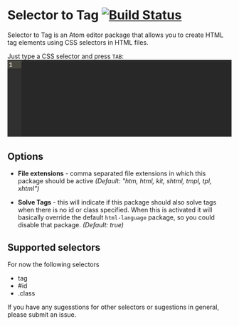 # Selector to Tag [![Build Status](https://travis-ci.org/surdu/selector-to-tag.svg?branch=master)](https://travis-ci.org/surdu/selector-to-tag)

Selector to Tag is an Atom editor package that allows you to create HTML tag elements using CSS selectors in HTML files.

Just type a CSS selector and press `TAB`:
![Demo animation](demo.gif)

## Options

 - **File extensions** - comma separated file extensions in which this package should be active *(Default: "htm, html, kit, shtml, tmpl, tpl, xhtml")*

 - **Solve Tags** - this will indicate if this package should also solve tags when there is no id or class specified. When this is activated it will basically override the default `html-language` package, so you could disable that package. *(Default: true)*

## Supported selectors

For now the following selectors
 - tag
 - \#id
 - .class

 If you have any sugesstions for other selectors or sugestions in general, please submit an issue.
